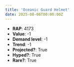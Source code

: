 ```yaml
---
title: 'Oceanic Guard Helmet'
date: 2025-08-06T00:00:00Z
---
```

- **RAP**: 4173
- **Value**: -1
- **Demand level**: -1
- **Trend**: -1
- **Projected?**: True
- **Hyped?**: True
- **Rare?**: True
